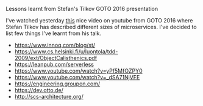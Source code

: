 Lessons learnt from Stefan's Tilkov GOTO 2016 presentation

I've watched yesterday [this](https://www.youtube.com/watch?v=xc05w7-gWmE&t) nice video on youtube from GOTO 2016 where Stefan Tilkov has described different sizes of microservices. I've decided to list few things I've learnt from his talk.

+ https://www.innoq.com/blog/st/
+ https://www.cs.helsinki.fi/u/luontola/tdd-2009/ext/ObjectCalisthenics.pdf
+ https://leanpub.com/serverless
+ https://www.youtube.com/watch?v=yPf5MfOZPY0
+ https://www.youtube.com/watch?v=_dSA71NjVFE
+ https://engineering.groupon.com/
+ https://dev.otto.de/
+ http://scs-architecture.org/
